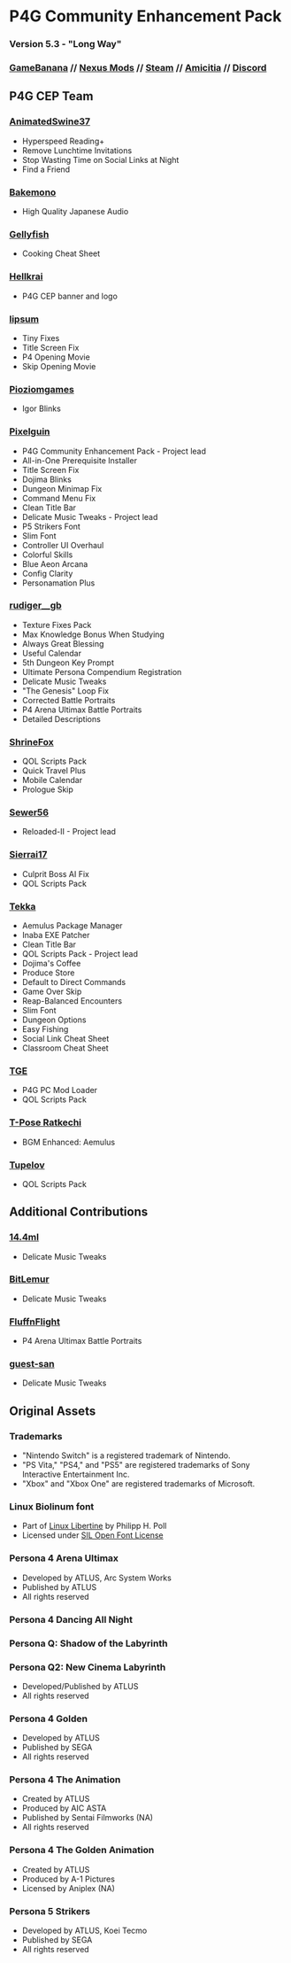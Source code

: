 # P4G Community Enhancement Pack
### Version 5.3 - "Long Way"
### [GameBanana](https://gamebanana.com/gamefiles/12882) // [Nexus Mods](https://www.nexusmods.com/persona4golden/mods/11?tab=files) // [Steam](https://steamcommunity.com/sharedfiles/filedetails/?id=2234676152) // [Amicitia](https://amicitia.github.io/post/p4g-community-enhancement-pack) // [Discord](https://discord.gg/aZkkqnw)

## P4G CEP Team

### [AnimatedSwine37](https://gamebanana.com/members/1742760)
* Hyperspeed Reading+
* Remove Lunchtime Invitations
* Stop Wasting Time on Social Links at Night
* Find a Friend

### [Bakemono](https://steamcommunity.com/id/bakemono)
* High Quality Japanese Audio

### [Gellyfish](https://gamebanana.com/members/1764106)
* Cooking Cheat Sheet

### [Hellkrai](https://www.behance.net/hellkrai)
* P4G CEP banner and logo

### [lipsum](https://github.com/zarroboogs)
* Tiny Fixes
* Title Screen Fix
* P4 Opening Movie
* Skip Opening Movie

### [Pioziomgames](https://gamebanana.com/members/1757842)
* Igor Blinks

### [Pixelguin](https://ko-fi.com/pixelguin)
* P4G Community Enhancement Pack - Project lead
* All-in-One Prerequisite Installer
* Title Screen Fix
* Dojima Blinks
* Dungeon Minimap Fix
* Command Menu Fix
* Clean Title Bar
* Delicate Music Tweaks - Project lead
* P5 Strikers Font
* Slim Font
* Controller UI Overhaul
* Colorful Skills
* Blue Aeon Arcana
* Config Clarity
* Personamation Plus

### [rudiger__gb](https://linktr.ee/rudiger_mods)
* Texture Fixes Pack
* Max Knowledge Bonus When Studying
* Always Great Blessing
* Useful Calendar
* 5th Dungeon Key Prompt
* Ultimate Persona Compendium Registration
* Delicate Music Tweaks
* "The Genesis" Loop Fix
* Corrected Battle Portraits
* P4 Arena Ultimax Battle Portraits
* Detailed Descriptions

### [ShrineFox](https://shrinefox.com)
* QOL Scripts Pack
* Quick Travel Plus
* Mobile Calendar
* Prologue Skip

### [Sewer56](https://github.com/Sewer56)
* Reloaded-II - Project lead

### [Sierrai17](https://gamebanana.com/members/1749229)
* Culprit Boss AI Fix
* QOL Scripts Pack

### [Tekka](https://ko-fi.com/tekka)
* Aemulus Package Manager
* Inaba EXE Patcher
* Clean Title Bar
* QOL Scripts Pack - Project lead
* Dojima's Coffee
* Produce Store
* Default to Direct Commands
* Game Over Skip
* Reap-Balanced Encounters
* Slim Font
* Dungeon Options
* Easy Fishing
* Social Link Cheat Sheet
* Classroom Cheat Sheet

### [TGE](https://github.com/TGEnigma)
* P4G PC Mod Loader
* QOL Scripts Pack

### [T-Pose Ratkechi](https://gamebanana.com/members/1736131)
* BGM Enhanced: Aemulus

### [Tupelov](https://gamebanana.com/members/1739633)
* QOL Scripts Pack

## Additional Contributions

### [14.4ml](https://soundcloud.com/144ml)
* Delicate Music Tweaks

### [BitLemur](https://www.youtube.com/channel/UCUEkkPN21vZWE_XeyYrgTLQ/about)
* Delicate Music Tweaks

### [FluffnFlight](https://twitter.com/FluffnFlight)
* P4 Arena Ultimax Battle Portraits

### [guest-san](https://www.youtube.com/channel/UC5wYlCzWIkIUV4434C5rCag/about)
* Delicate Music Tweaks

## Original Assets

### Trademarks
* "Nintendo Switch" is a registered trademark of Nintendo.
* "PS Vita," "PS4," and "PS5" are registered trademarks of Sony Interactive Entertainment Inc. 
* "Xbox" and "Xbox One" are registered trademarks of Microsoft. 

### Linux Biolinum font
* Part of [Linux Libertine](http://www.linuxlibertine.org/) by Philipp H. Poll
* Licensed under [SIL Open Font License](https://scripts.sil.org/cms/scripts/page.php?site_id=nrsi&id=OFL)

### Persona 4 Arena Ultimax
* Developed by ATLUS, Arc System Works
* Published by ATLUS
* All rights reserved

### Persona 4 Dancing All Night
### Persona Q: Shadow of the Labyrinth
### Persona Q2: New Cinema Labyrinth
* Developed/Published by ATLUS
* All rights reserved

### Persona 4 Golden

  * Developed by ATLUS
  * Published by SEGA
  * All rights reserved

### Persona 4 The Animation

* Created by ATLUS
* Produced by AIC ASTA
* Published by Sentai Filmworks (NA)
* All rights reserved

### Persona 4 The Golden Animation

* Created by ATLUS
* Produced by A-1 Pictures
* Licensed by Aniplex (NA)

### Persona 5 Strikers
  * Developed by ATLUS, Koei Tecmo
  * Published by SEGA
  * All rights reserved
